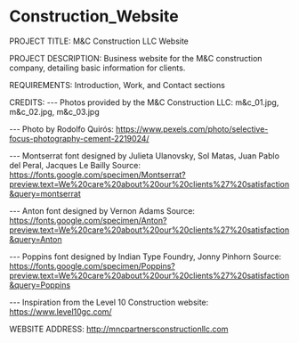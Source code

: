 # Construction_Website

PROJECT TITLE: M&C Construction LLC Website

PROJECT DESCRIPTION: Business website for the M&C construction company, detailing basic information for clients.

REQUIREMENTS: Introduction, Work, and Contact sections

CREDITS:
--- Photos provided by the M&C Construction LLC: m&c_01.jpg, m&c_02.jpg, m&c_03.jpg

--- Photo by Rodolfo Quirós: https://www.pexels.com/photo/selective-focus-photography-cement-2219024/

--- Montserrat font designed by Julieta Ulanovsky, Sol Matas, Juan Pablo del Peral, Jacques Le Bailly
    Source: https://fonts.google.com/specimen/Montserrat?preview.text=We%20care%20about%20our%20clients%27%20satisfaction&query=montserrat

--- Anton font designed by Vernon Adams
    Source: https://fonts.google.com/specimen/Anton?preview.text=We%20care%20about%20our%20clients%27%20satisfaction&query=Anton

--- Poppins font designed by Indian Type Foundry, Jonny Pinhorn
    Source: https://fonts.google.com/specimen/Poppins?preview.text=We%20care%20about%20our%20clients%27%20satisfaction&query=Poppins

--- Inspiration from the Level 10 Construction website: https://www.level10gc.com/

WEBSITE ADDRESS:
http://mncpartnersconstructionllc.com